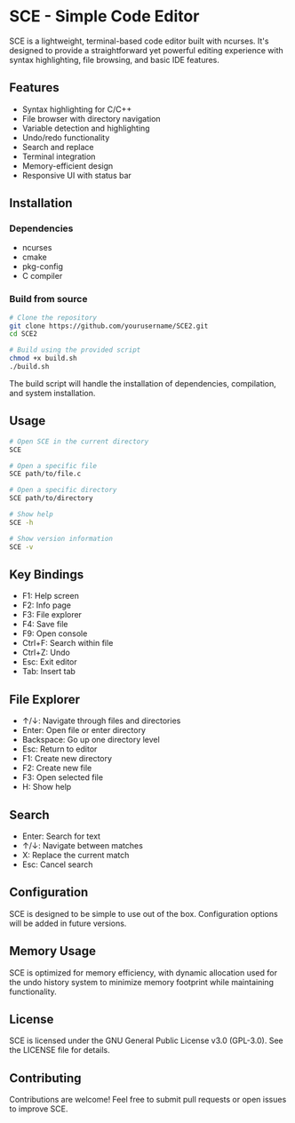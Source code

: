 # SCE - Simple Code Editor

SCE is a lightweight, terminal-based code editor built with ncurses. It's designed to provide a straightforward yet powerful editing experience with syntax highlighting, file browsing, and basic IDE features.

## Features

- Syntax highlighting for C/C++
- File browser with directory navigation
- Variable detection and highlighting
- Undo/redo functionality
- Search and replace
- Terminal integration
- Memory-efficient design
- Responsive UI with status bar

## Installation

### Dependencies

- ncurses
- cmake
- pkg-config
- C compiler

### Build from source
```bash
# Clone the repository
git clone https://github.com/yourusername/SCE2.git
cd SCE2

# Build using the provided script
chmod +x build.sh
./build.sh
```

The build script will handle the installation of dependencies, compilation, and system installation.

## Usage

```bash
# Open SCE in the current directory
SCE

# Open a specific file
SCE path/to/file.c

# Open a specific directory
SCE path/to/directory

# Show help
SCE -h

# Show version information
SCE -v
```

## Key Bindings

- F1: Help screen
- F2: Info page
- F3: File explorer
- F4: Save file
- F9: Open console
- Ctrl+F: Search within file
- Ctrl+Z: Undo
- Esc: Exit editor
- Tab: Insert tab

## File Explorer

- ↑/↓: Navigate through files and directories
- Enter: Open file or enter directory
- Backspace: Go up one directory level
- Esc: Return to editor
- F1: Create new directory
- F2: Create new file
- F3: Open selected file
- H: Show help

## Search

- Enter: Search for text
- ↑/↓: Navigate between matches
- X: Replace the current match
- Esc: Cancel search

## Configuration

SCE is designed to be simple to use out of the box. Configuration options will be added in future versions.

## Memory Usage

SCE is optimized for memory efficiency, with dynamic allocation used for the undo history system to minimize memory footprint while maintaining functionality.

## License

SCE is licensed under the GNU General Public License v3.0 (GPL-3.0). See the LICENSE file for details.

## Contributing

Contributions are welcome! Feel free to submit pull requests or open issues to improve SCE.